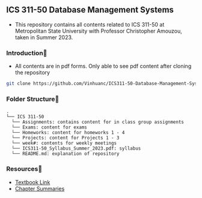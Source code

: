 ## ICS 311-50 Database Management Systems
- This repository contains all contents related to ICS 311-50 at Metropolitan State University with Professor Christopher Amouzou, taken in Summer 2023.

### Introduction👋
- All contents are in pdf forms. Only able to see pdf content after cloning the repository
``` bash
git clone https://github.com/Vinhuanc/ICS311-50-Database-Management-Systems.git
```

### Folder Structure📁
```
.
└── ICS 311-50 
  └── Assignments: contains content for in class group assignments
  └── Exams: content for exams
  └── Homeworks: content for homeworks 1 - 4
  └── Projects: content for Projects 1 - 3
  └── week#: contents for weekly meetings
  └── ICS311-50_Syllabus_Summer_2023.pdf: syllabus
  └── README.md: explanation of repository

```

### Resources🔖
- [Textbook Link](https://caucse.club/wp-content/uploads/2022/05/Database-System-Concepts-Abraham-Silberschatz-Henry-F.-Korth-etc.-.pdf)
- [Chapter Summaries](https://db-book.com/slides-dir/index.html)